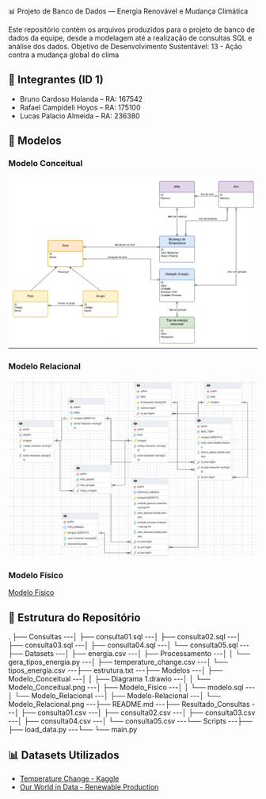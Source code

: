 📊 Projeto de Banco de Dados — Energia Renovável e Mudança Climática

Este repositório contém os arquivos produzidos para o projeto de banco de dados da equipe, desde a modelagem até a realização de consultas SQL e análise dos dados.
Objetivo de Desenvolvimento Sustentável: 13 - Ação contra a mudança global do clima

## 👥 Integrantes (ID 1)

- Bruno Cardoso Holanda  – RA: 167542
- Rafael Campideli Hoyos – RA: 175100  
- Lucas Palacio Almeida  – RA: 236380


## 🧠 Modelos

### Modelo Conceitual

![Modelo Conceitual](Modelos/Modelo_Conceitual/Modelo_Conceitual.png)

### Modelo Relacional

![Modelo Relacional](Modelos/Modelo_Relacional/Modelo_Relacional.png)

### Modelo Físico

[Modelo Físico](https://github.com/Palacio-dev/Energia-renovavel-e-mudanca-climatica/tree/main/Modelos/Modelo_Fisico)


## 📁 Estrutura do Repositório

.
├── Consultas
---│   ├── consulta01.sql
---│   ├── consulta02.sql
---│   ├── consulta03.sql
---│   ├── consulta04.sql
---│   └── consulta05.sql
---├── Datasets
---│   ├── energia.csv
---│   ├── Processamento
---│   │   └── gera_tipos_energia.py
---│   ├── temperature_change.csv
---│   └── tipos_energia.csv
---├── estrutura.txt
---├── Modelos
---│   ├── Modelo_Conceitual
---│   │   ├── Diagrama 1.drawio
---│   │   └── Modelo_Conceitual.png
---│   ├── Modelo_Fisico
---│   │   └── modelo.sql
---│   └── Modelo_Relacional
---│       ├── Modelo-Relacional
---│       └── Modelo_Relacional.png
---├── README.md
---├── Resultado_Consultas
---│   ├── consulta01.csv
---│   ├── consulta02.csv
---│   ├── consulta03.csv
---│   ├── consulta04.csv
---│   └── consulta05.csv
---└── Scripts
---├── ├── load_data.py
---└── └── main.py




## 📊 Datasets Utilizados

- [Temperature Change - Kaggle](https://www.kaggle.com/datasets/sevgisarac/temperature-change)
- [Our World in Data - Renewable Production](https://ourworldindata.org/grapher/modern-renewable-prod?tab=table)



    
